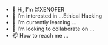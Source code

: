 - 👋 Hi, I’m @XENOFER
- 👀 I’m interested in ...Ethical Hacking
- 🌱 I’m currently learning ...
- 💞️ I’m looking to collaborate on ...
- 📫 How to reach me ...

<!---
XENOFER/XENOFER is a ✨ special ✨ repository because its `README.md` (this file) appears on your GitHub profile.
You can click the Preview link to take a look at your changes.
--->
